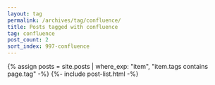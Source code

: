 ```yaml
---
layout: tag
permalink: /archives/tag/confluence/
title: Posts tagged with confluence
tag: confluence
post_count: 2
sort_index: 997-confluence
---
```

{% assign posts = site.posts | where_exp: "item", "item.tags contains page.tag" -%}
{%- include post-list.html -%}
